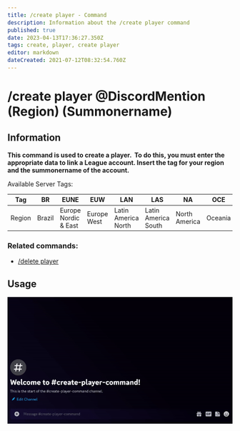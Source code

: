```yaml
---
title: /create player - Command
description: Information about the /create player command
published: true
date: 2023-04-13T17:36:27.350Z
tags: create, player, create player
editor: markdown
dateCreated: 2021-07-12T08:32:54.760Z
---
```


# /create player @DiscordMention (Region) (Summonername)

## Information

**This command is used to create a player.  To do this, you must enter the appropriate data to link a League account. Insert the tag for your region and the summonername of the account.**

Available Server Tags: 

| Tag | BR  | EUNE | EUW | LAN | LAS | NA  | OCE | RU  | TR  | JP  | KR  |
| --- | --- | --- | --- | --- | --- | --- | --- | --- | --- | --- | --- |
| Region | Brazil | Europe Nordic & East | Europe West | Latin America North | Latin America South | North America | Oceania | Russia | Turkey | Japan | Republic of Korea |

### Related commands:

-   [/delete player](/en/commands/delete/player/)

## Usage

![](/new_create_player.gif)